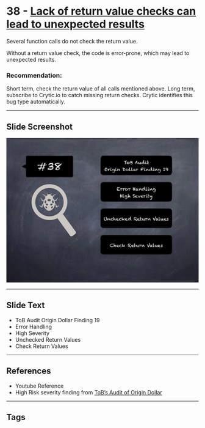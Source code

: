 
# 38 - [Lack of return value checks can lead to unexpected results](./Lack%20of%20return%20value%20checks%20can%20lead%20to%20unexpected%20results.md)

Several function calls do not check the return value. 

Without a return value check, the code is error-prone, which may lead to unexpected results.

### Recommendation:
Short term, check the return value of all calls mentioned above. Long term, subscribe to Crytic.io to catch missing return checks. Crytic identifies this bug type automatically.
___
## Slide Screenshot
![038.jpg](../../images/7.%20Audit%20Findings%20101/038.jpg)
___
## Slide Text
- ToB Audit Origin Dollar Finding 19
- Error Handling
- High Severity
- Unchecked Return Values
- Check Return Values
___
## References
- Youtube Reference
- High Risk severity finding from [ToB’s Audit of Origin Dollar](https://github.com/trailofbits/publications/blob/master/reviews/OriginDollar.pdf)
___
## Tags
